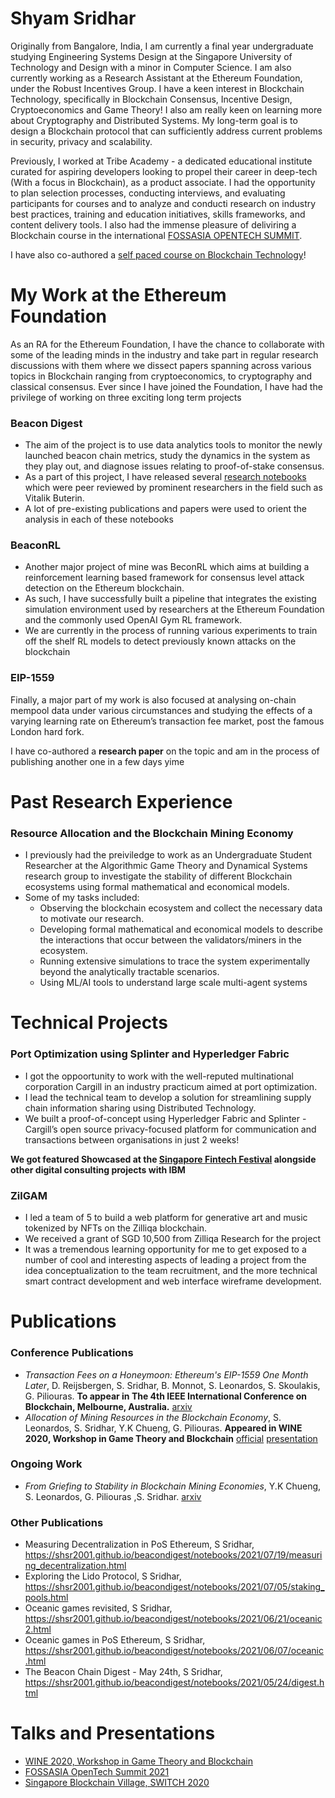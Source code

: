 # Shyam Sridhar

Originally from Bangalore, India, I am currently a final year undergraduate studying Engineering Systems Design at the Singapore University of Technology and Design with a minor in Computer Science. I am also currently working as a Research Assistant at the Ethereum Foundation, under the Robust Incentives Group. I have a keen interest in Blockchain Technology, specifically in Blockchain Consensus, Incentive Design, Cryptoeconomics and Game Theory! I also am really keen on learning more about Cryptography and Distributed Systems. My long-term goal is to design a Blockchain protocol that can sufficiently address current problems in security, privacy and scalability.

Previously, I worked at Tribe Academy - a dedicated educational institute curated for aspiring developers looking to propel their career in deep-tech (With a focus in Blockchain), as a product associate. I had the opportunity to plan selection processes, conducting interviews, and evaluating participants for courses and to analyze and conducti research on industry best practices, training and education initiatives, skills frameworks, and content delivery tools. I also had the immense pleasure of deliviring a Blockchain course in the international [FOSSASIA OPENTECH SUMMIT](https://www.youtube.com/watch?v=gZHHr82qeiM&list=PLzZVLecTsGpLJimYhW1vsxb8IsnLDuYVO&index=38).  

I have also co-authored a [self paced course on Blockchain Technology](https://self-paced-course.opennodes.com/)!

# My Work at the Ethereum Foundation 

As an RA for the Ethereum Foundation, I have the chance to collaborate with some of the leading minds in the industry and take part in regular research discussions with them where we dissect papers spanning across various topics in Blockchain ranging from cryptoeconomics, to cryptography and classical consensus. Ever since I have joined the Foundation, I have had the privilege of working on three exciting long term projects

### Beacon Digest 

- The aim of the project is to use data analytics tools to monitor the newly launched beacon chain metrics, study the dynamics in the system as they play out, and diagnose issues relating to proof-of-stake consensus. 
- As a part of this project, I have released several [research notebooks](https://shsr2001.github.io/beacondigest/) which were peer reviewed by prominent researchers in the field such as Vitalik Buterin.
-  A lot of pre-existing publications and papers were used to orient the analysis in each of these notebooks

### BeaconRL

- Another major project of mine was BeconRL which aims at building a reinforcement learning based framework for consensus level attack detection on the Ethereum blockchain. 
- As such, I have successfully built a pipeline that integrates the existing simulation environment used by researchers at the Ethereum Foundation and the commonly used OpenAI Gym RL framework. 
- We are currently in the process of running various experiments to train off the shelf RL models to detect previously known attacks on the blockchain

### EIP-1559

Finally, a major part of my work is also focused at analysing on-chain mempool data under various circumstances and studying the effects of a varying learning rate on Ethereum’s transaction fee market, post the famous London hard fork. 

I have co-authored a **research paper** on the topic and am in the process of publishing another one in a few days yime 

# Past Research Experience 

### Resource Allocation and the Blockchain Mining Economy

- I previously had the preiviledge to work as an Undergraduate Student Researcher at the Algorithmic Game Theory and Dynamical Systems research group to investigate the stability of different Blockchain ecosystems using formal mathematical and economical models.
- Some of my tasks included:
  - Observing the blockchain ecosystem and collect the necessary data to motivate our research.
  - Developing formal mathematical and economical models to describe the interactions that occur between the validators/miners in the ecosystem.
  - Running extensive simulations to trace the system experimentally beyond the analytically tractable scenarios.
  - Using ML/AI tools to understand large scale multi-agent systems


# Technical Projects 

### Port Optimization using Splinter and Hyperledger Fabric

- I got the oppoortunity to work with the well-reputed multinational corporation Cargill in an industry practicum aimed at port optimization.
- I lead the technical team to develop a solution for streamlining supply chain information sharing using Distributed Technology. 
- We built a proof-of-concept using Hyperledger Fabric and Splinter - Cargill’s open source privacy-focused platform for communication and transactions between organisations in just 2 weeks!

**We got featured Showcased at the [Singapore Fintech Festival](https://bit.ly/3oIY6Um) alongside other digital consulting projects with IBM**

### ZilGAM

- I led a team of 5 to build a web platform for generative art and music tokenized by NFTs on the Zilliqa blockchain.
- We received a grant of SGD 10,500 from Zilliqa Research for the project
- It was a tremendous learning opportunity for me to get exposed to a number of cool and interesting aspects of leading a project from the idea conceptualization to the team recruitment, and the more technical smart contract development and web interface wireframe development.

# Publications

### Conference Publications

- _Transaction Fees on a Honeymoon: Ethereum's EIP-1559 One Month Later_, D. Reijsbergen, S. Sridhar, B. Monnot, S. Leonardos, S. Skoulakis, G. Piliouras. **To appear in The 4th IEEE International Conference on Blockchain, Melbourne, Australia.** [arxiv](https://arxiv.org/abs/2110.04753)
- _Allocation of Mining Resources in the Blockchain Economy_, S. Leonardos, S. Sridhar, Y.K Chueng, G. Piliouras. **Appeared in WINE 2020, Workshop in Game Theory and Blockchain** [official](https://econcs.pku.edu.cn/wine2020/wine2020/Workshop/GTiB20_paper_1.pdf) [presentation](https://www.youtube.com/watch?v=ll3IuOr1VSw)

### Ongoing Work

- _From Griefing to Stability in Blockchain Mining Economies_, Y.K Chueng, S. Leonardos, G. Piliouras ,S. Sridhar. [arxiv](https://arxiv.org/abs/2106.12332)

### Other Publications 

- Measuring Decentralization in PoS Ethereum, S Sridhar, https://shsr2001.github.io/beacondigest/notebooks/2021/07/19/measuring_decentralization.html
- Exploring the Lido Protocol, S Sridhar, https://shsr2001.github.io/beacondigest/notebooks/2021/07/05/staking_pools.html
- Oceanic games revisited, S Sridhar, https://shsr2001.github.io/beacondigest/notebooks/2021/06/21/oceanic2.html
- Oceanic games in PoS Ethereum, S Sridhar, https://shsr2001.github.io/beacondigest/notebooks/2021/06/07/oceanic.html
- The Beacon Chain Digest - May 24th, S Sridhar, https://shsr2001.github.io/beacondigest/notebooks/2021/05/24/digest.html

# Talks and Presentations 

- [WINE 2020, Workshop in Game Theory and Blockchain](https://www.youtube.com/watch?v=ll3IuOr1VSw)
- [FOSSASIA OpenTech Summit 2021](https://www.youtube.com/watch?v=gZHHr82qeiM&list=PLzZVLecTsGpLJimYhW1vsxb8IsnLDuYVO&index=38)
- [Singapore Blockchain Village, SWITCH 2020](https://bit.ly/3oIY6Um)
